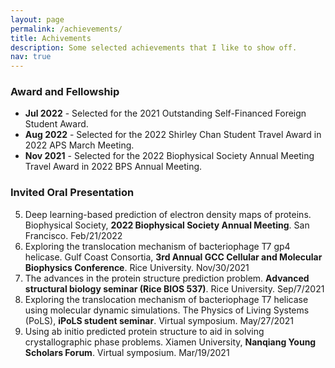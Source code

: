 ```yaml
---
layout: page
permalink: /achievements/
title: Achivements
description: Some selected achievements that I like to show off.
nav: true
---
```


### Award and Fellowship
- **Jul 2022** - Selected for the 2021 Outstanding Self-Financed Foreign Student Award.
- **Aug 2022** - Selected for the 2022 Shirley Chan Student Travel Award in 2022 APS March Meeting.
- **Nov 2021** - Selected for the 2022 Biophysical Society Annual Meeting Travel Award in 2022 BPS Annual Meeting.

### Invited Oral Presentation
5. Deep learning-based prediction of electron density maps of proteins. Biophysical Society, **2022 Biophysical Society Annual Meeting**. San Francisco. Feb/21/2022
4. Exploring the translocation mechanism of bacteriophage T7 gp4 helicase. Gulf Coast Consortia, **3rd Annual GCC Cellular and Molecular Biophysics Conference**. Rice University. Nov/30/2021
3. The advances in the protein structure prediction problem. **Advanced structural biology seminar (Rice BIOS 537)**. Rice University. Sep/7/2021
2. Exploring the translocation mechanism of bacteriophage T7 helicase using molecular dynamic simulations. The Physics of Living Systems (PoLS), **iPoLS student seminar**. Virtual symposium. May/27/2021
1. Using ab initio predicted protein structure to aid in solving crystallographic phase problems. Xiamen University, **Nanqiang Young Scholars Forum**. Virtual symposium. Mar/19/2021

